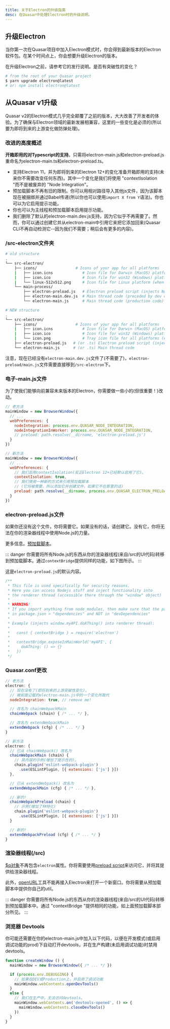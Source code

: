 ```yaml
---
title: 关于Electron的升级指南
desc: 在Quasar中处理Electron时的升级说明。
---
```


## 升级Electron
当你第一次在Quasar项目中加入Electron模式时，你会得到最新版本的Electron软件包。在某个时间点上，你会想要升级Electron的版本。

在升级Electron之前，请参考它的发行说明。是否有突破性的变化？

```bash
# from the root of your Quasar project
$ yarn upgrade electron@latest
# or: npm install electron@latest
```

## 从Quasar v1升级
Quasar v2的Electron模式几乎完全颠覆了之前的版本，大大改善了开发者的体验。为了确保与Electron领域的最新发展相兼容，这里的一些变化是必须的(所以要为即将到来的上游变化做防弹处理)。

### 改进的高度概述

**开箱即用的对Typescript的支持**。只需将electron-main.js和electron-preload.js重命名为electron-main.ts和electron-preload.ts。
* 支持Electron 11，并为即将到来的Electron 12+的变化准备开箱即用的支持(未来你不需要改变任何东西)。其中一个变化是我们将使用 "contextIsolation "而不是被废弃的 "Node Integration"。
* 预加载脚本不再有旧的限制。你可以用相对路径导入其他js文件，因为该脚本现在被捆绑并通过Babel传递(所以你也可以使用`import X from Y`语法)。你也可以为它启用提示功能。
* 你也可以为主线程和预加载脚本启用提示功能。
* 我们删除了默认的electron-main.dev.js支持，因为它似乎不再需要了。然而，你可以通过创建它并从electron-main中引用它来把它添加回来(Quasar CLI不再自动检测它--因为我们不需要；稍后会有更多的内容)。

### /src-electron文件夹

```bash
# old structure
.
└── src-electron/
    ├── icons/                 # Icons of your app for all platforms
    |   ├── icon.icns             # Icon file for Darwin (MacOS) platform
    |   ├── icon.ico              # Icon file for win32 (Windows) platform
    |   └── linux-512x512.png     # Icon file for Linux platform (when using electron-builder)
    └── main-process/
        ├── electron-preload.js   # Electron preload script (injects Node.js stuff into renderer thread)
        ├── electron-main.dev.js  # Main thread code (preceded by dev code only)
        └── electron-main.js      # Main thread code (production code)

# NEW structure
.
└── src-electron/
    ├── icons/                 # Icons of your app for all platforms
    |   ├── icon.icns             # Icon file for Darwin (MacOS) platform
    |   ├── icon.ico              # Icon file for win32 (Windows) platform
    |   └── icon.png              # Tray icon file for all platforms (especially Linux)
    ├── electron-preload.js   # (or .ts) Electron preload script (injects Node.js stuff into renderer thread)
    └── electron-main.js      # (or .ts) Main thread code
```

注意，现在已经没有`electron-main.dev.js`文件了(不需要了)，`electron-preload/main.js`文件需要直接移到`/src-electron`下。

### 电子-main.js文件
为了使我们能够向前兼容未来版本的Electron，你需要做一些小的(但很重要！)改动。

```js
// 老方法
mainWindow = new BrowserWindow({
  // ...
  webPreferences: {
    nodeIntegration: process.env.QUASAR_NODE_INTEGRATION,
    nodeIntegrationInWorker: process.env.QUASAR_NODE_INTEGRATION,
    // preload: path.resolve(__dirname, 'electron-preload.js')
  }
})

// 新方法
mainWindow = new BrowserWindow({
  // ...
  webPreferences: {
    // 我们启用contextIsolation(反正Electron 12+已经默认启用了它)。
    contextIsolation: true,
    // 我们使用一种新的方式来引用预加载脚本
    // (它将被需要，所以添加它并创建文件，如果它不在那里的话)
    preload: path.resolve(__dirname, process.env.QUASAR_ELECTRON_PRELOAD)
  }
})
```

### electron-preload.js文件
如果你还没有这个文件，你将需要它。如果没有的话，请创建它。没有它，你将无法在你的渲染器线程中使用Node.js的力量。

更多信息。[预加载脚本](/quasar-cli/developing-electron-apps/electron-preload-script)。

::: danger
你需要将所有Node.js的东西从你的渲染器线程(来自/src的UI代码)转移到预加载脚本。通过`contextBridge`提供同样的功能，如下图所示。
:::

这是`electron-preload.js`的默认内容。

```js
/**
 * This file is used specifically for security reasons.
 * Here you can access Nodejs stuff and inject functionality into
 * the renderer thread (accessible there through the "window" object)
 *
 * WARNING!
 * If you import anything from node_modules, then make sure that the package is specified
 * in package.json > "dependencies" and NOT in "devDependencies"
 *
 * Example (injects window.myAPI.doAThing() into renderer thread):
 *
 *   const { contextBridge } = require('electron')
 *
 *   contextBridge.exposeInMainWorld('myAPI', {
 *     doAThing: () => {}
 *   })
 */
```

### Quasar.conf更改

```js
// 老方法
electron: {
  // 现在没有了(即将到来的上游突破性变化)。
  // 被前面记载的electron-main.js中的一个变化所取代
  nodeIntegration: true, // remove me!

  // 改名为 chainWebpackMain
  chainWebpack (chain) { /* ... */ },

  // 改名为 extendWebpackMain
  extendWebpack (cfg) { /* ... */ }
}

// 新方法
electron: {
  // 已从 chainWebpack() 改名为
  chainWebpackMain (chain) {
    // 其内容的示例(增加了提示性的)。
    chain.plugin('eslint-webpack-plugin')
      .use(ESLintPlugin, [{ extensions: ['js'] }])
  },

  // 已从 extendWebpack() 改名为
  extendWebpackMain (cfg) { /* ... */ },

  // 新的!
  chainWebpackPreload (chain) {
    // 示例(增加了林特化)
    chain.plugin('eslint-webpack-plugin')
      .use(ESLintPlugin, [{ extensions: ['js'] }])
  }

  // 新的!
  extendWebpackPreload (cfg) { /* ... */ }
}
```

### 渲染器线程(/src)
[$q对象](/options/the-q-object)不再包含`electron`属性。你将需要使用[preload script](/quasar-cli/developing-electron-apps/electron-preload-script)来访问它，并将其提供给渲染器线程。

此外，[openURL](/quasar-utils/other-utils#open-external-url)工具不能再接入Electron来打开一个新窗口。你将需要从预加载脚本中提供你自己的util。

::: danger
你需要将所有Node.js的东西从你的渲染器线程(来自/src的UI代码)转移到预加载脚本中。通过 "contextBridge "提供相同的功能，如上面预加载脚本部分所见。
:::

### 浏览器 Devtools
你可能还需要在你的electron-main.js中加入以下代码，以便在开发模式(或启用调试功能的prod)下自动打开devtools，并在生产构建(未启用调试功能)时禁用devtools。

```js
function createWindow () {
  mainWindow = new BrowserWindow({ /* ... */ })

  if (process.env.DEBUGGING) {
    // 如果在DEV或Production上，并启用了调试功能
    mainWindow.webContents.openDevTools()
  }
  else {
    // 我们在生产中，无法访问devtools。
    mainWindow.webContents.on('devtools-opened', () => {
      mainWindow.webContents.closeDevTools()
    })
  }
}
```

